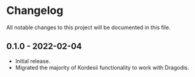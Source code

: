# Changelog
All notable changes to this project will be documented in this file.


## 0.1.0 - 2022-02-04
- Initial release.
- Migrated the majority of Kordesii functionality to work with Dragodis.


[Unreleased]: https://github.com/Defense-Cyber-Crime-Center/rugosa/compare/0.1.0...HEAD
